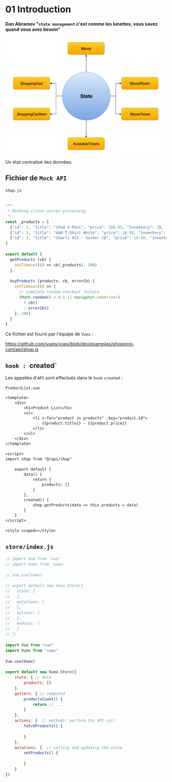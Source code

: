 # 01 Introduction

####  **Dan Abramov** "`state management` c'est comme les lunettes, vous savez quand vous avez besoin"

<img src="assets/state-diagram.png" alt="state-diagram" style="zoom:50%;" />

Un état centralisé des données.

## Fichier de `Mock API`

`shop.js`

```js

/**
 * Mocking client-server processing
 */
const _products = [
  {"id": 1, "title": "iPad 4 Mini", "price": 500.01, "inventory": 2},
  {"id": 2, "title": "H&M T-Shirt White", "price": 10.99, "inventory": 10},
  {"id": 3, "title": "Charli XCX - Sucker CD", "price": 19.99, "inventory": 5}
]

export default {
  getProducts (cb) {
    setTimeout(() => cb(_products), 100)
  },

  buyProducts (products, cb, errorCb) {
    setTimeout(() => {
      // simulate random checkout failure.
      (Math.random() > 0.5 || navigator.webdriver)
        ? cb()
        : errorCb()
    }, 100)
  }
}
```



Ce fichier est fourni par l'équipe de `Vuex` :

https://github.com/vuejs/vuex/blob/dev/examples/shopping-cart/api/shop.js

##  `hook : `created`

Les appelles d'`API` sont effectués dans le `hook` `created` :

`ProductList.vue`

```vue
<template>
    <div>
        <h1>Product List</h1>
        <ul>
            <li v-for="product in products" :key="product.id">
                {{product.title}} - {{product.price}}				
    		</li>
        </ul>
    </div>
</template>

<script>
import shop from "@/api/shop"

    export default {
        data() {
            return {
                products: []
            }
        },
        created() {
            shop.getProducts(data => this.products = data)
        }
    }
</script>

<style scoped></style>
```

## `store/index.js`

```js
// import Vue from 'vue'
// import Vuex from 'vuex'

// Vue.use(Vuex)

// export default new Vuex.Store({
//   state: {
//   },
//   mutations: {
//   },
//   actions: {
//   },
//   modules: {
//   }
// })

import Vue from "vue"
import Vuex from "vuex"

Vue.use(Vuex)

export default new Vuex.Store({
    state: { // data
        products: []
    },
    getters: { // computed
        productsCount() {
            return // ...
        }
    },
    actions: {  // methods: perform ths API call
        fetchProducts() {

        }
    },
    mutations: {  // setting and updating the state
        setProducts() {
            
        }
    }
})
```

